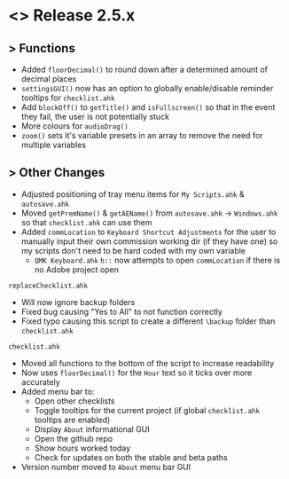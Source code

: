 # <> Release 2.5.x

## > Functions
- Added `floorDecimal()` to round down after a determined amount of decimal places
- `settingsGUI()` now has an option to globally enable/disable reminder tooltips for `checklist.ahk`
- Add `blockOff()` to `getTitle()` and `isFullscreen()` so that in the event they fail, the user is not potentially stuck
- More colours for `audioDrag()`
- `zoom()` sets it's variable presets in an array to remove the need for multiple variables

## > Other Changes
- Adjusted positioning of tray menu items for `My Scripts.ahk` & `autosave.ahk`
- Moved `getPremName()` & `getAEName()` from `autosave.ahk` -> `Windows.ahk` so that `checklist.ahk` can use them
- Added `commLocation` to `Keyboard Shortcut Adjustments` for the user to manually input their own commission working dir (if they have one) so my scripts don't need to be hard coded with my own variable
    - `QMK Keyboard.ahk` `h::` now attempts to open `commLocation` if there is no Adobe project open

`replaceChecklist.ahk`
- Will now ignore backup folders
- Fixed bug causing "Yes to All" to not function correctly
- Fixed typo causing this script to create a different `\backup` folder than `checklist.ahk`

`checklist.ahk`
- Moved all functions to the bottom of the script to increase readability
- Now uses `floorDecimal()` for the `Hour` text so it ticks over more accurately
- Added menu bar to:
    - Open other checklists
    - Toggle tooltips for the current project (if global `checklist.ahk` tooltips are enabled)
    - Display `About` informational GUI
    - Open the github repo
    - Show hours worked today
    - Check for updates on both the stable and beta paths
- Version number moved to `About` menu bar GUI